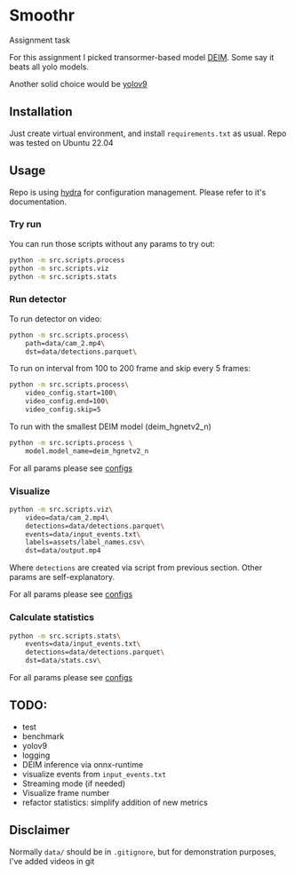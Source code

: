 # Smoothr
Assignment task

For this assignment I picked transormer-based model [DEIM](https://github.com/ShihuaHuang95/DEIM).
Some say it beats all yolo models.

Another solid choice would be [yolov9](https://github.com/WongKinYiu/yolov9)

## Installation
Just create virtual environment, and install `requirements.txt` as usual.
Repo was tested on Ubuntu 22.04

## Usage
Repo is using [hydra](https://hydra.cc/) for configuration management. Please refer to it's documentation.

### Try run
You can run those scripts without any params to try out:

```bash
python -m src.scripts.process
python -m src.scripts.viz
python -m src.scripts.stats
```

### Run detector
To run detector on video:
```bash
python -m src.scripts.process\
    path=data/cam_2.mp4\
    dst=data/detections.parquet\
```

To run on interval from 100 to 200 frame and skip every 5 frames:
```bash
python -m src.scripts.process\
    video_config.start=100\
    video_config.end=100\
    video_config.skip=5
```

To run with the smallest DEIM model (deim_hgnetv2_n)

```bash
python -m src.scripts.process \
    model.model_name=deim_hgnetv2_n
```

For all params please see [configs](src/scripts/config/process.yaml)

### Visualize

```bash
python -m src.scripts.viz\
    video=data/cam_2.mp4\
    detections=data/detections.parquet\
    events=data/input_events.txt\
    labels=assets/label_names.csv\
    dst=data/output.mp4
```

Where `detections` are created via script from previous section. Other params are self-explanatory.

For all params please see [configs](src/scripts/config/viz.yaml)

### Calculate statistics

```bash
python -m src.scripts.stats\
    events=data/input_events.txt\
    detections=data/detections.parquet\
    dst=data/stats.csv\
```

For all params please see [configs](src/scripts/config/stats.yaml)

## TODO:
- test
- benchmark
- yolov9
- logging
- DEIM inference via onnx-runtime
- visualize events from `input_events.txt`
- Streaming mode (if needed)
- Visualize frame number
- refactor statistics: simplify addition of new metrics

## Disclaimer
Normally `data/` should be in `.gitignore`, but for demonstration purposes, I've added videos in git
